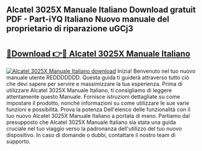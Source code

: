 ## Alcatel 3025X Manuale Italiano Download gratuit PDF - Part-iYQ Italiano Nuovo manuale del proprietario di riparazione uGCj3

# <h2><a href="http://dffbhf5.blite.top/?on=Alcatel+3025X+Manuale+Italiano">🔗Download 👉🔴 Alcatel 3025X Manuale Italiano</a></h2>

[![Alcatel 3025X Manuale Italiano download](https://i.imgur.com/lujVjoI.png)](http://dffbhf5.blite.top/?on=Alcatel+3025X+Manuale+Italiano)
Inizia! Benvenuto nel tuo nuovo manuale utente REDDDDDDD. Questa guida ti guiderà attraverso tutto ciò che devi sapere per servire e massimizzare la tua esperienza. Prima di utilizzare Alcatel 3025X Manuale Italiano, ti consigliamo di leggere attentamente questo Manuale. Fornisce istruzioni dettagliate su come impostare il prodotto, nonché informazioni su come utilizzare le sue varie funzioni e possibilità. Prova la potenza Dell'elenco delle funzionalità con il tuo nuovo Alcatel 3025X Manuale Italiano a portata di mano. Partiamo dal presupposto che Alcatel 3025X Manuale Italiano sia stata una guida cruciale nel tuo viaggio verso la padronanza dell'utilizzo del tuo nuovo dispositivo. In caso di domande o dubbi, contattare il nostro team di supporto.
